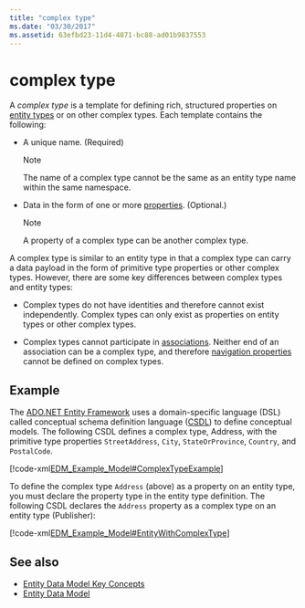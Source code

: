 ```yaml
---
title: "complex type"
ms.date: "03/30/2017"
ms.assetid: 63efbd23-11d4-4871-bc88-ad01b9837553
---
```

# complex type
A *complex type* is a template for defining rich, structured properties on [entity types](entity-type.md) or on other complex types. Each template contains the following:  
  
- A unique name. (Required)  
  
    > [!NOTE]
    > The name of a complex type cannot be the same as an entity type name within the same namespace.  
  
- Data in the form of one or more [properties](property.md). (Optional.)  
  
    > [!NOTE]
    > A property of a complex type can be another complex type.  
  
 A complex type is similar to an entity type in that a complex type can carry a data payload in the form of primitive type properties or other complex types. However, there are some key differences between complex types and entity types:  
  
- Complex types do not have identities and therefore cannot exist independently. Complex types can only exist as properties on entity types or other complex types.  
  
- Complex types cannot participate in [associations](association-type.md). Neither end of an association can be a complex type, and therefore [navigation properties](navigation-property.md) cannot be defined on complex types.  
  
## Example  
 The [ADO.NET Entity Framework](./ef/index.md) uses a domain-specific language (DSL) called conceptual schema definition language ([CSDL](./ef/language-reference/csdl-specification.md)) to define conceptual models. The following CSDL defines a complex type, Address, with the primitive type properties `StreetAddress`, `City`, `StateOrProvince`, `Country`, and `PostalCode`.  
  
 [!code-xml[EDM_Example_Model#ComplexTypeExample](../../../../samples/snippets/xml/VS_Snippets_Data/edm_example_model/xml/books2.edmx#complextypeexample)]  
  
 To define the complex type `Address` (above) as a property on an entity type, you must declare the property type in the entity type definition. The following CSDL declares the `Address` property as a complex type on an entity type (Publisher):  
  
 [!code-xml[EDM_Example_Model#EntityWithComplexType](../../../../samples/snippets/xml/VS_Snippets_Data/edm_example_model/xml/books3.edmx#entitywithcomplextype)]  
  
## See also

- [Entity Data Model Key Concepts](entity-data-model-key-concepts.md)
- [Entity Data Model](entity-data-model.md)
